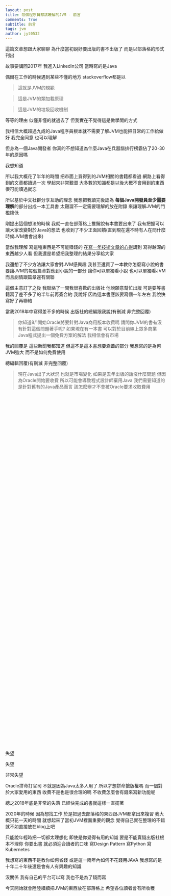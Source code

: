 ```yaml
---
layout: post
title: 每個程序員都該瞭解的JVM - 前言
comments: True 
subtitle: 前言
tags: jvm
author: jyt0532
---
```


這篇文章想跟大家聊聊 為什麼當初說好要出版的書不出版了 而是以部落格的形式刊出

故事要講回2017年 我進入Linkedin公司 當時寫的是Java 

偶爾在工作的時候遇到某些不懂的地方 stackoverflow都是以

> 這就是JVM的規範

> 這是JVM的類加載原理

> 這是JVM的垃圾回收機制

等等的理由 似懂非懂的就過去了 但我實在不覺得這是做學問的方式

我相信大概超過九成的Java程序員根本就不需要了解JVM也能把日常的工作給做好 我完全同意 也可以理解 

但身為一個Java開發者 你真的不想知道為什麼Java在兵器譜排行榜霸佔了20-30年的原因嗎

我想知道 

所以我大概花了半年的時間 把市面上買得到的JVM相關的書籍都看過 網路上看得到的文章都讀過一次 學起來非常艱澀 大多數的知識都是以後大概不會用到的東西 很可能讀過就忘

所以基於中文社群分享互助的理念 我想把我讀完後認為 **每個Java開發員至少需要理解**的部分出成一本工具書 太艱澀不一定需要理解的放在附錄 來讓理解JVM的門檻降低

剛提出這個想法的時候 我就一直在部落格上推銷說有本書要出來了 我有把握可以讓大家改變對於Java的想法 也收到了不少正面回饋(直到現在還不時有人在問什麼時候JVM書會出來)

當然我理解 寫這種東西是不可能賺錢的 在[寫一年技術文章的心得](/2017/11/23/why-blog/)講到 寫得越深的東西越少人看 但我還是希望把我整理的結果分享給大家 

我還想了不少方法讓大家會對JVM感興趣 我甚至還買了一本教你怎麼寫小說的書 要讓JVM的每個篇章對應到小說的一部分 讓你可以單獨看小說 也可以單獨看JVM 而且劇情跟篇章還有關聯

這個主意訂了之後 我聯絡了一間我很喜歡的出版社 他說願意幫忙出版 可是要等書籍寫了差不多了的半年前再簽合約 我說好 因為這本書應該要寫個一年左右 我說快寫好了再聯絡

當我2018年中寫得差不多的時候 出版社的總編跟我說(有刪減 非完整回覆)

> 你知道8/1開始Oracle將要針對Java商用版本收費嗎 請問你JVM的書有沒有針對這個問題著手呢? 如果現在有一本書 可以對於目前線上眾多商業Java程式提出一個免費方案的解法 我相信會有市場

我的回覆是 這些新聞我都知道 但這不是這本書想要涵蓋的部分 我想寫的是為何JVM強大 而不是如何免費使用

總編輯回覆(有刪減 非完整回覆)

> 現在Java出了大狀況 也就是市場變化 如果是去年出版的話沒什麼問題 但因為Oracle開始要收費 所以可能會導致程式設計師棄用Java 我們需要知道的是針對舊有的Java產品而言 該怎麼辦才不會被Oracle要求收取費用

&nbsp;

&nbsp;

&nbsp;

&nbsp;

&nbsp;

&nbsp;

&nbsp;

&nbsp;

&nbsp;

&nbsp;

&nbsp;

&nbsp;

&nbsp;

&nbsp;

&nbsp;

&nbsp;

&nbsp;

&nbsp;

&nbsp;

&nbsp;

&nbsp;

&nbsp;

&nbsp;

&nbsp;

&nbsp;

&nbsp;

&nbsp;

&nbsp;

&nbsp;

&nbsp;

&nbsp;

&nbsp;

&nbsp;

&nbsp;

&nbsp;

&nbsp;


失望 

失望

非常失望

Oracle拼命打官司 不就是因為Java太多人用了 所以才想拼命搶版權嗎 而一個對於大家愛用的東西 收費不是也是很合理的嗎 不收費怎麼會有錢來寫新功能呢

總之2018年底是非常的失落 已經快完成的書就這樣一直擺著

2020年的時候 因為想找工作 於是把過去部落格的東西跟JVM都拿出來複習 我大概只花一天的時間 就想起來了當初JVM裡面重要的觀念 覺得自己實在整理的不錯 就不如直接放在blog上吧 

只能說年輕時把一切都太理想化 即使是你覺得有用的知識 要是不能賣錢出版社根本不理你 你要出書 就必須迎合讀者的口味 寫Design Pattern 寫Python 寫Kubernetes 

我想寫的東西不是教你如何省錢 或是這一兩年內如何不花錢用JAVA 我想寫的是十年二十年後還是會有人有興趣的知識

沒關係 我有自己的平台可以寫 我也不是為了錢而寫 

今天開始就會陸陸續續把JVM的東西放在部落格上 希望各位讀者會有所收穫




